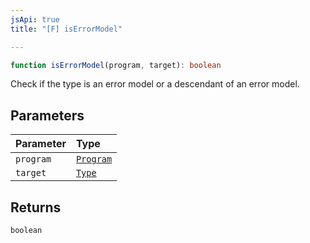 ```yaml
---
jsApi: true
title: "[F] isErrorModel"

---
```

```ts
function isErrorModel(program, target): boolean
```

Check if the type is an error model or a descendant of an error model.

## Parameters

| Parameter | Type |
| :------ | :------ |
| `program` | [`Program`](../interfaces/Program.md) |
| `target` | [`Type`](../type-aliases/Type.md) |

## Returns

`boolean`
